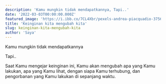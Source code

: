 ```yaml
---
description: 'Kamu mungkin tidak mendapatkannya, Tapi..'
date: '2022-03-03T00:00:00.000Z'
featured_image: 'https://i.ibb.co/7CL4Xbr/pexels-andrea-piacquadio-3756042.jpg'
title: 'Keinginan kita mengubah kita'
slug: keinginan-kita-mengubah-kita
author: 'Saya'
---
```


Kamu mungkin tidak mendapatkannya

Tapi..

Saat Kamu mengejar keinginan ini, Kamu akan mengubah apa yang Kamu lakukan, apa yang Kamu lihat, dengan siapa Kamu terhubung, dan pengorbanan yang Kamu lakukan di sepanjang waktu.
